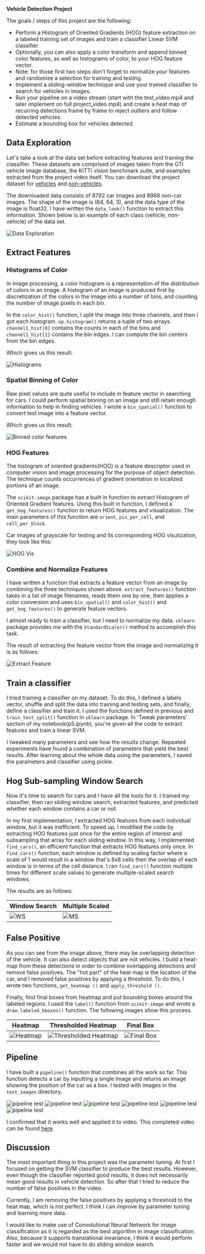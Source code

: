 **Vehicle Detection Project**

The goals / steps of this project are the following:

* Perform a Histogram of Oriented Gradients (HOG) feature extraction on a labeled training set of images and train a classifier Linear SVM classifier
* Optionally, you can also apply a color transform and append binned color features, as well as histograms of color, to your HOG feature vector. 
* Note: for those first two steps don't forget to normalize your features and randomize a selection for training and testing.
* Implement a sliding-window technique and use your trained classifier to search for vehicles in images.
* Run your pipeline on a video stream (start with the test_video.mp4 and later implement on full project_video.mp4) and create a heat map of recurring detections frame by frame to reject outliers and follow detected vehicles.
* Estimate a bounding box for vehicles detected.

[//]: # (Image References)
[image1]: ./output_images/data_exploration.png
[image2]: ./output_images/color_hist.png
[image3]: ./output_images/bin_spatial.png
[image4]: ./output_images/hog_features.png
[image5]: ./output_images/extract_feature.png
[image6]: ./output_images/window_search.png
[image7]: ./output_images/multiscale.png
[image8]: ./output_images/heatmap.png
[image9]: ./output_images/thresholded_heatmap.png
[image10]: ./output_images/final_box.png
[image11]: ./output_images/pipeline0.png
[image12]: ./output_images/pipeline1.png
[image13]: ./output_images/pipeline2.png
[image14]: ./output_images/pipeline3.png
[image15]: ./output_images/pipeline4.png
[image16]: ./output_images/pipeline5.png

## Data Exploration

Let's take a look at the data set before extracting features and training the classifier. These datasets are comprised of images taken from the GTI vehicle image database, the KITTI vision benchmark suite, and examples extracted from the project video itself. You can download the project dataset for [vehicles](https://s3.amazonaws.com/udacity-sdc/Vehicle_Tracking/vehicles.zip) and [non-vehicles](https://s3.amazonaws.com/udacity-sdc/Vehicle_Tracking/non-vehicles.zip).

The downloaded data consists of 8792 car images and 8968 non-car images. The shape of the image is (64, 64, 3), and the data type of the image is float32. I have written the `data_look()` function to extract this information. Shown below is an example of each class (vehicle, non-vehicle) of the data set.

![Data Exploration][image1]

## Extract Features
### Histograms of Color
In image processing, a color histogram is a representation of the distribution of colors in an image. A histogram of an image is produced first by discretization of the colors in the image into a number of bins, and counting the number of image pixels in each bin.

In the `color_hist()` function, I split the image into three channels, and then I got each histogram. `np.histogram()` returns a tuple of two arrays. `channel1_hist[0]` contains the counts in each of the bins and `channel1_hist[1]` contains the bin edges. I can compute the bin centers from the bin edges.

Which gives us this result:

![Histograms][image2]

### Spatial Binning of Color
Raw pixel values are quite useful to include in feature vector in searching for cars. I could perform spatial binning on an image and still retain enough information to help in finding vehicles. I wrote a `bin_spatial()` function to convert test image into a feature vector.

Which gives us this result:

![Binned color features][image3]

### HOG Features
The histogram of oriented gradients(HOG) is a feature descriptor used in computer vision and image processing for the purpose of object detection. The technique counts occurrences of gradient orientation in localized portions of an image.

The `scikit-image` package has a built in function to extract Histogram of Oriented Gradient features. Using this built in function, I defined a `get_hog_features()` function to return HOG features and visualization. The main parameters of this function are `orient`, `pix_per_cell`, and `cell_per_block`.

Car images of grayscale for testing and its corresponding HOG visulization, they look like this:

![HOG Vis][image4]

### Combine and Normalize Features
I have written a function that extracts a feature vector from an image by combining the three techniques shown above. 
`extract_features()` function takes in a list of image filenames, reads them one by one, then applies a color conversion and uses `bin_spatial()` and `color_hist()` and `get_hog_features()` to generate feature vectors.

I almost ready to train a classifier, but I need to normalize my data. `sklearn` package provides me with the `StandardScaler()` method to accomplish this task.

The result of extracting the feature vector from the image and normalizing it is as follows:

![Extract Feature][image5]

## Train a classifier
I tried training a classifier on my dataset. To do this, I defined a labels vector, shuffle and split the data into training and testing sets, and finally, define a classifier and train it. I used the functions defined in previous and `train_test_split()` function in `sklearn` package. In 'Tweak parameters' section of my notebook(p5.ipynb), you're given all the code to extract features and train a linear SVM.

I tweaked many parameters and see how the results change. Repeated experiments have found a combination of parameters that yield the best results. After learning about the whole data using the parameters, I saved the parameters and classifier using pickle.

## Hog Sub-sampling Window Search
Now it's time to search for cars and I have all the tools for it. I trained my classifier, then ran sliding window search, extracted features, and predicted whether each window contains a car or not.

In my first implementation, I extracted HOG features from each individual window, but it was inefficient. To speed up, I modified the code by extracting HOG features just once for the entire region of interest and subsampling that array for each sliding window. In this way, I implemented `find_cars()`, an efficient function that extracts HOG features only once. In `find_cars()` function, each window is defined by scaling factor where a scale of 1 would result in a window that's 8x8 cells then the overlap of each window is in terms of the cell distance. I ran `find_cars()` function multiple times for different scale values to generate multiple-scaled search windows.

The results are as follows:

|Window Search|Multiple Scaled|
|-------------|---------------|
|![WS][image6]|![MS][image7]  |

## False Positive
As you can see from the image above, there may be overlapping detection of the vehicle. It can also detect objects that are not vehicles. I build a heat-map from these detections in order to combine overlapping detections and remove false positives. The "hot part" of the heat map is the location of the car, and I removed false positives by applying a threshold. To do this, I wrote two functions, `get_heatmap ()` and `apply_threshold ()`.

Finally, find final boxes from heatmap and put bounding boxes around the labeled regions. I used the `label()` function from `scikit-image` and wrote a `draw_labeled_bboxes()` function. The following images show this process.

|Heatmap           |Thresholded Heatmap           |Final Box            |
|------------------|------------------------------|---------------------|
|![Heatmap][image8]|![Thresholded Heatmap][image9]|![Final Box][image10]|

## Pipeline
I have built a `pipeline()` function that combines all the work so far. This function detects a car by inputting a single image and returns an image showing the position of the car as a box. I tested with images in the `test_images` directory.

![pipeline test][image11]
![pipeline test][image12]
![pipeline test][image13]
![pipeline test][image14]
![pipeline test][image15]
![pipeline test][image16]

I confirmed that it works well and applied it to video. This completed video can be found [here](./project_video_output.mp4).

## Discussion
The most important thing in this project was the parameter tuning. At first I focused on getting the SVM classifier to produce the best results. However, even though the classifier reported good results, it does not necessarily mean good results in vehicle detection. So after that I tried to reduce the number of false positives in the video.

Currently, I am removing the false positives by applying a threshold to the heat map, which is not perfect. I think I can improve by parameter tuning and learning more data.

I would like to make use of Convolutional Neural Network for image classification as it is regarded as the best algorithm in image classification. Also, because it supports translational invariance, I think it would perform faster and we would not have to do sliding window search. 
